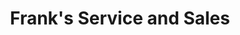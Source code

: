 ---
title: "Frank's Service and Sales"
url: /laguna-beach/franks-service-and-sales/
shop: Autohaus
---